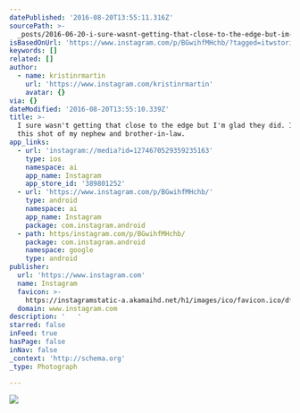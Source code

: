 ```yaml
---
datePublished: '2016-08-20T13:55:11.316Z'
sourcePath: >-
  _posts/2016-06-20-i-sure-wasnt-getting-that-close-to-the-edge-but-im-glad-th.md
isBasedOnUrl: 'https://www.instagram.com/p/BGwihfMHchb/?tagged=itwstories'
keywords: []
related: []
author:
  - name: kristinrmartin
    url: 'https://www.instagram.com/kristinrmartin'
    avatar: {}
via: {}
dateModified: '2016-08-20T13:55:10.339Z'
title: >-
  I sure wasn't getting that close to the edge but I'm glad they did. I love
  this shot of my nephew and brother-in-law. 
app_links:
  - url: 'instagram://media?id=1274670529359235163'
    type: ios
    namespace: ai
    app_name: Instagram
    app_store_id: '389801252'
  - url: 'https://www.instagram.com/p/BGwihfMHchb/'
    type: android
    namespace: ai
    app_name: Instagram
    package: com.instagram.android
  - path: https/instagram.com/p/BGwihfMHchb/
    package: com.instagram.android
    namespace: google
    type: android
publisher:
  url: 'https://www.instagram.com'
  name: Instagram
  favicon: >-
    https://instagramstatic-a.akamaihd.net/h1/images/ico/favicon.ico/dfa85bb1fd63.ico
  domain: www.instagram.com
description: '   '
starred: false
inFeed: true
hasPage: false
inNav: false
_context: 'http://schema.org'
_type: Photograph

---
```

![   ](https://imgflo.herokuapp.com/graph/vahj1ThiexotieMo/5dbc7180a29d8d4367e62e4b880d33bc/noop.jpg?input=https%3A%2F%2Fscontent.cdninstagram.com%2Ft51.2885-15%2Fs480x480%2Fe35%2F13397686_261278807561276_132728127_n.jpg%3Fig_cache_key%3DMTI3NDY3MDUyOTM1OTIzNTE2Mw%253D%253D.2)